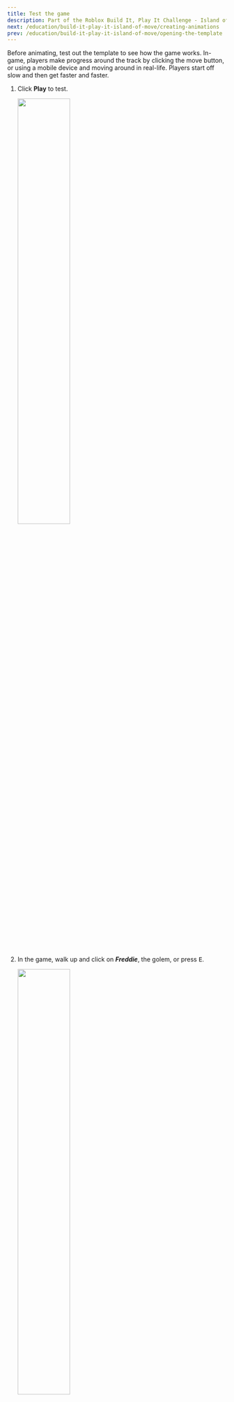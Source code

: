 ```yaml
---
title: Test the game
description: Part of the Roblox Build It, Play It Challenge - Island of Move. Test the game experience you'll create.
next: /education/build-it-play-it-island-of-move/creating-animations
prev: /education/build-it-play-it-island-of-move/opening-the-template
---
```


Before animating, test out the template to see how the game works. In-game, players make progress around the track by clicking the move button, or using a mobile device and moving around in real-life. Players start off slow and then get faster and faster.

1. Click **Play** to test.

   <img src="../../assets/education/build-it-play-it-island-of-move/test-the-game/play-button.png" width="50%" />

2. In the game, walk up and click on **_Freddie_**, the golem, or press <kbd>E</kbd>.

   <img src="../../assets/education/build-it-play-it-island-of-move/test-the-game/click-npc.jpeg" width="50%" />

3. To enter the game, click **Play Game**.

   <img src="../../assets/education/build-it-play-it-island-of-move/test-the-game/click-play-game.jpeg" width="50%" />

4. Once in-game, go forward by repeatedly clicking the **Move** button. Your character will automatically follow the track as you click.

   <video controls src="../../assets/education/build-it-play-it-island-of-move/test-the-game/click-game-button.mp4" width="100%"></video>

5. **Stop** playing by clicking the red square.

   <img src="../../assets/education/build-it-play-it-island-of-move/test-the-game/stop-button.png" width="50%" />
